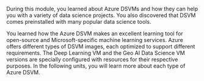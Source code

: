 During this module, you learned about Azure DSVMs and how they can help you with a variety of data science projects. You also discovered that DSVM comes preinstalled with many popular data science tools. 

You learned how the Azure DSVM makes an excellent learning tool for open-source and Microsoft-specific machine learning services. Azure offers different types of DSVM images, each optimized to support different requirements. The Deep Learning VM and the Geo AI Data Science VM versions are specially configured with resources for their respective purposes. In the following units, you will learn more about each type of Azure DSVM.